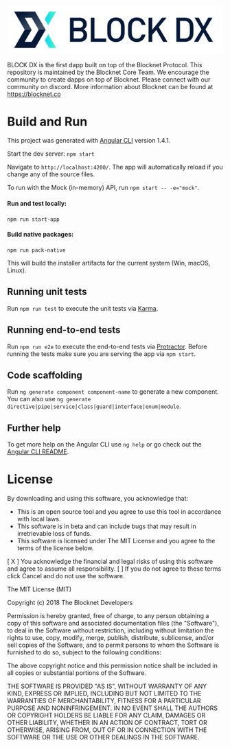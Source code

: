 ![BLOCK DX](BLOCKDX.png)

BLOCK DX is the first dapp built on top of the Blocknet Protocol. This repository is maintained by the Blocknet Core Team. We encourage the community to create dapps on top of Blocknet. Please connect with our community on discord. More information about Blocknet can be found at https://blocknet.co

# Build and Run

This project was generated with [Angular CLI](https://github.com/angular/angular-cli) version 1.4.1.

Start the dev server:
`npm start`

Navigate to `http://localhost:4200/`. The app will automatically reload if you change any of the source files.

To run with the Mock (in-memory) API, run `npm start -- -e="mock"`.

#### Run and test locally:

`npm run start-app`

#### Build native packages:
 
`npm run pack-native`

This will build the installer artifacts for the current system (Win, macOS, Linux).

## Running unit tests

Run `npm run test` to execute the unit tests via [Karma](https://karma-runner.github.io).

## Running end-to-end tests

Run `npm run e2e` to execute the end-to-end tests via [Protractor](http://www.protractortest.org/).
Before running the tests make sure you are serving the app via `npm start`.

## Code scaffolding

Run `ng generate component component-name` to generate a new component. You can also use `ng generate directive|pipe|service|class|guard|interface|enum|module`.

## Further help

To get more help on the Angular CLI use `ng help` or go check out the [Angular CLI README](https://github.com/angular/angular-cli/blob/master/README.md).

# License

By downloading and using this software, you acknowledge that:
- This is an open source tool and you agree to use this tool in accordance with local laws.
- This software is in beta and can include bugs that may result in irretrievable loss of funds.
- This software is licensed under The MIT License and you agree to the terms of the license below.

[ X ] You acknowledge the financial and legal risks of using this software and agree to assume all responsibility.
[   ] If you do not agree to these terms click Cancel and do not use the software.

The MIT License (MIT)

Copyright (c) 2018 The Blocknet Developers

Permission is hereby granted, free of charge, to any person obtaining a copy of this software and associated documentation files (the "Software"), to deal in the Software without restriction, including without limitation the rights to use, copy, modify, merge, publish, distribute, sublicense, and/or sell copies of the Software, and to permit persons to whom the Software is furnished to do so, subject to the following conditions:

The above copyright notice and this permission notice shall be included in all copies or substantial portions of the Software.

THE SOFTWARE IS PROVIDED "AS IS", WITHOUT WARRANTY OF ANY KIND, EXPRESS OR IMPLIED, INCLUDING BUT NOT LIMITED TO THE WARRANTIES OF MERCHANTABILITY, FITNESS FOR A PARTICULAR PURPOSE AND NONINFRINGEMENT. IN NO EVENT SHALL THE AUTHORS OR COPYRIGHT HOLDERS BE LIABLE FOR ANY CLAIM, DAMAGES OR OTHER LIABILITY, WHETHER IN AN ACTION OF CONTRACT, TORT OR OTHERWISE, ARISING FROM, OUT OF OR IN CONNECTION WITH THE SOFTWARE OR THE USE OR OTHER DEALINGS IN THE SOFTWARE.
